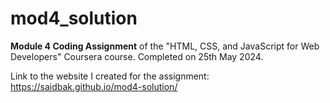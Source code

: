 # mod4_solution
<b>Module 4 Coding Assignment</b> of the "HTML, CSS, and JavaScript for Web Developers" Coursera course. Completed on 25th May 2024. 

Link to the website I created for the assignment: https://saidbak.github.io/mod4-solution/

